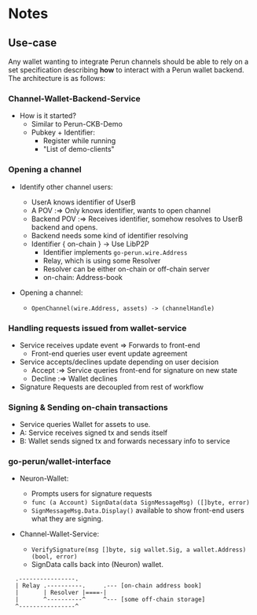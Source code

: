 # Notes

## Use-case

Any wallet wanting to integrate Perun channels should be able to rely on a
set specification describing **how** to interact with a Perun wallet backend.
The architecture is as follows:

### Channel-Wallet-Backend-Service
* How is it started?
  * Similar to Perun-CKB-Demo
  * Pubkey + Identifier:
    * Register while running
    * "List of demo-clients"

### Opening a channel
* Identify other channel users:
  * UserA knows identifier of UserB
  * A POV :=> Only knows identifier, wants to open channel
  * Backend POV :=> Receives identifier, somehow resolves to UserB
                    backend and opens.
  - Backend needs some kind of identifier resolving
  - Identifier { on-chain } -> Use LibP2P
    - Identifier implements `go-perun.wire.Address`
    - Relay, which is using some Resolver
    - Resolver can be either on-chain or off-chain server
    - on-chain: Address-book

* Opening a channel:
  * `OpenChannel(wire.Address, assets) -> (channelHandle)`

### Handling requests issued from wallet-service
* Service receives update event => Forwards to front-end
  - Front-end queries user event update agreement
* Service accepts/declines update depending on user decision
  - Accept :=> Service queries front-end for signature on new state
  - Decline :=> Wallet declines
* Signature Requests are decoupled from rest of workflow

### Signing & Sending on-chain transactions
* Service queries Wallet for assets to use.
* A: Service receives signed tx and sends itself
* B: Wallet sends signed tx and forwards necessary info to service

### go-perun/wallet-interface
* Neuron-Wallet:
  * Prompts users for signature requests
  * `func (a Account) SignData(data SignMessageMsg) ([]byte, error)`
  * `SignMessageMsg.Data.Display()` available to show front-end users what they are signing.

* Channel-Wallet-Service:
  * `VerifySignature(msg []byte, sig wallet.Sig, a wallet.Address) (bool, error)`
  * SignData calls back into (Neuron) wallet.

```
  .----------------.
  | Relay .----------.     .--- [on-chain address book]
  |       | Resolver |====-|
  |       ^----------^     ^--- [some off-chain storage]
  ^----------------^
```

